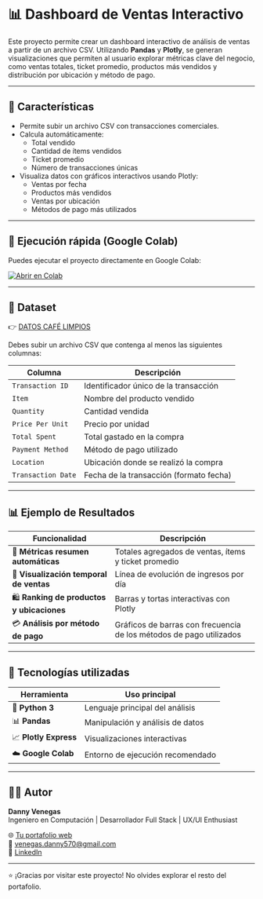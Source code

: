 # 📊 Dashboard de Ventas Interactivo

Este proyecto permite crear un dashboard interactivo de análisis de ventas a partir de un archivo CSV. Utilizando **Pandas** y **Plotly**, se generan visualizaciones que permiten al usuario explorar métricas clave del negocio, como ventas totales, ticket promedio, productos más vendidos y distribución por ubicación y método de pago.

---

## 📌 Características

- Permite subir un archivo CSV con transacciones comerciales.
- Calcula automáticamente:
  - Total vendido
  - Cantidad de ítems vendidos
  - Ticket promedio
  - Número de transacciones únicas
- Visualiza datos con gráficos interactivos usando Plotly:
  - Ventas por fecha
  - Productos más vendidos
  - Ventas por ubicación
  - Métodos de pago más utilizados

---

## 🚀 Ejecución rápida (Google Colab)

Puedes ejecutar el proyecto directamente en Google Colab:

[![Abrir en Colab](https://colab.research.google.com/assets/colab-badge.svg)](https://colab.research.google.com/)

---

## 📁 Dataset

👉 [DATOS CAFÉ LIMPIOS](https://www.kaggle.com/datasets/maurosteban99/datos-caf-limpios/data)

Debes subir un archivo CSV que contenga al menos las siguientes columnas:

| Columna            | Descripción                                |
|--------------------|--------------------------------------------|
| `Transaction ID`   | Identificador único de la transacción      |
| `Item`             | Nombre del producto vendido                |
| `Quantity`         | Cantidad vendida                           |
| `Price Per Unit`   | Precio por unidad                          |
| `Total Spent`      | Total gastado en la compra                 |
| `Payment Method`   | Método de pago utilizado                   |
| `Location`         | Ubicación donde se realizó la compra       |
| `Transaction Date` | Fecha de la transacción (formato fecha)    |

---


## 📊 Ejemplo de Resultados

| Funcionalidad                     | Descripción                                                                 |
|----------------------------------|-----------------------------------------------------------------------------|
| 🧾 **Métricas resumen automáticas** | Totales agregados de ventas, ítems y ticket promedio                       |
| 📅 **Visualización temporal de ventas** | Línea de evolución de ingresos por día                                    |
| 🛍️ **Ranking de productos y ubicaciones** | Barras y tortas interactivas con Plotly                                   |
| 💳 **Análisis por método de pago** | Gráficos de barras con frecuencia de los métodos de pago utilizados        |


---

## 🧩 Tecnologías utilizadas

| Herramienta         | Uso principal                           |
|---------------------|------------------------------------------|
| 🐍 **Python 3**        | Lenguaje principal del análisis          |
| 📊 **Pandas**           | Manipulación y análisis de datos         |
| 📈 **Plotly Express**   | Visualizaciones interactivas            |
| ☁️ **Google Colab**     | Entorno de ejecución recomendado         |


---

## 👨‍💻 Autor

**Danny Venegas**  
Ingeniero en Computación | Desarrollador Full Stack | UX/UI Enthusiast

🌐 [Tu portafolio web](#)  
📧 venegas.danny570@gmail.com  
💼 [LinkedIn](https://www.linkedin.com/in/danny-venegas-275726231)

---

⭐ ¡Gracias por visitar este proyecto! No olvides explorar el resto del portafolio.
